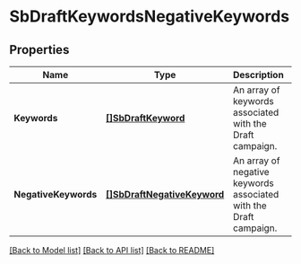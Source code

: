 # SbDraftKeywordsNegativeKeywords

## Properties
Name | Type | Description | Notes
------------ | ------------- | ------------- | -------------
**Keywords** | [**[]SbDraftKeyword**](SBDraftKeyword.md) | An array of keywords associated with the Draft campaign. | [optional] [default to null]
**NegativeKeywords** | [**[]SbDraftNegativeKeyword**](SBDraftNegativeKeyword.md) | An array of negative keywords associated with the Draft campaign. | [optional] [default to null]

[[Back to Model list]](../README.md#documentation-for-models) [[Back to API list]](../README.md#documentation-for-api-endpoints) [[Back to README]](../README.md)

